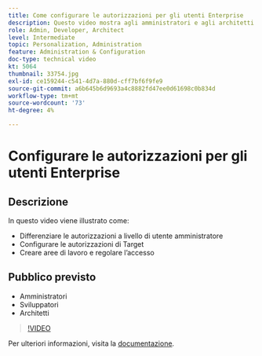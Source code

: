 ```yaml
---
title: Come configurare le autorizzazioni per gli utenti Enterprise
description: Questo video mostra agli amministratori e agli architetti come differenziare le autorizzazioni a livello di utente amministratore, configurare le autorizzazioni di Target, creare aree di lavoro e regolamentare l’accesso.
role: Admin, Developer, Architect
level: Intermediate
topic: Personalization, Administration
feature: Administration & Configuration
doc-type: technical video
kt: 5064
thumbnail: 33754.jpg
exl-id: ce159244-c541-4d7a-880d-cff7bf6f9fe9
source-git-commit: a6b645b6d9693a4c8882fd47ee0d61698c0b834d
workflow-type: tm+mt
source-wordcount: '73'
ht-degree: 4%

---
```


# Configurare le autorizzazioni per gli utenti Enterprise

## Descrizione

In questo video viene illustrato come:

* Differenziare le autorizzazioni a livello di utente amministratore
* Configurare le autorizzazioni di Target
* Creare aree di lavoro e regolare l’accesso

## Pubblico previsto

* Amministratori
* Sviluppatori
* Architetti

>[!VIDEO](https://video.tv.adobe.com/v/33754/?quality=12)

Per ulteriori informazioni, visita la [documentazione](https://experienceleague.adobe.com/docs/target/using/administer/administrating-target.html?lang=en).
